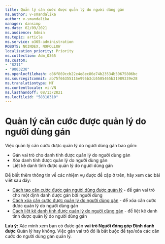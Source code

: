 ```yaml
---
title: Quản lý căn cước được quản lý do người dùng gán
ms.author: v-smandalika
author: v-smandalika
manager: dansimp
ms.date: 02/09/2021
ms.audience: Admin
ms.topic: article
ms.service: o365-administration
ROBOTS: NOINDEX, NOFOLLOW
localization_priority: Priority
ms.collection: Adm_O365
ms.custom:
- "8211"
- "9003230"
ms.openlocfilehash: c86f869ccb22e4e8ec86e74b23534b50675806bc
ms.sourcegitcommit: ab75f66355116e995b3cb5505465b31989339e28
ms.translationtype: MT
ms.contentlocale: vi-VN
ms.lasthandoff: 08/13/2021
ms.locfileid: "58318310"
---
```

# <a name="manage-a-user-assigned-managed-identity"></a>Quản lý căn cước được quản lý do người dùng gán

Việc quản lý căn cước được quản lý do người dùng gán bao gồm:

- Gán vai trò cho danh tính được quản lý do người dùng gán
- Xóa danh tính được quản lý do người dùng gán
- Liệt kê danh tính được quản lý do người dùng gán

Để biết thêm thông tin về các nhiệm vụ được đề cập ở trên, hãy xem các bài viết sau đây:

- [Cách tạo căn cước được gán người dùng được quản lý](https://docs.microsoft.com/azure/active-directory/managed-identities-azure-resources/how-to-manage-ua-identity-portal) - để gán vai trò cho một định danh được gán bởi người dùng
- [Cách xóa căn cước được quản lý do người dùng gán](https://docs.microsoft.com/azure/active-directory/managed-identities-azure-resources/how-to-manage-ua-identity-portal) - để xóa căn cước được quản lý do người dùng gán
- [Cách liệt kê danh tính được quản lý do người dùng gán](https://docs.microsoft.com/azure/active-directory/managed-identities-azure-resources/how-to-manage-ua-identity-portal) - để liệt kê danh tính được quản lý do người dùng gán

**Lưu ý:** Xác minh xem bạn có được gán **vai trò Người đóng góp Định danh được** Quản lý hay không. Việc gán vai trò đó là bắt buộc để tạo/xóa các căn cước do người dùng gán quản lý.

